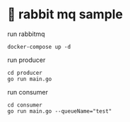# 🐇 rabbit mq sample

run rabbitmq
```
docker-compose up -d
```

run producer
```
cd producer
go run main.go
```

run consumer
```
cd consumer
go run main.go --queueName="test"
```
